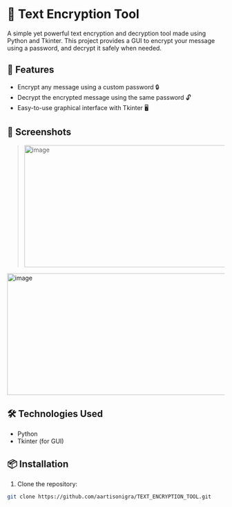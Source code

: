 # 🔐 Text Encryption Tool

A simple yet powerful text encryption and decryption tool made using Python and Tkinter. This project provides a GUI to encrypt your message using a password, and decrypt it safely when needed.

## 🚀 Features

- Encrypt any message using a custom password 🔒
- Decrypt the encrypted message using the same password 🔓
- Easy-to-use graphical interface with Tkinter 🖥️

## 📸 Screenshots

><img width="580" height="282" alt="image" src="https://github.com/user-attachments/assets/21e1ccb9-2078-42b9-a4d9-989a5aaab811" />
<img width="569" height="281" alt="image" src="https://github.com/user-attachments/assets/4ede846d-1a0a-47a7-963c-0f0a200ac826" />



## 🛠️ Technologies Used

- Python
- Tkinter (for GUI)

## 📦 Installation

1. Clone the repository:

```bash
git clone https://github.com/aartisonigra/TEXT_ENCRYPTION_TOOL.git
